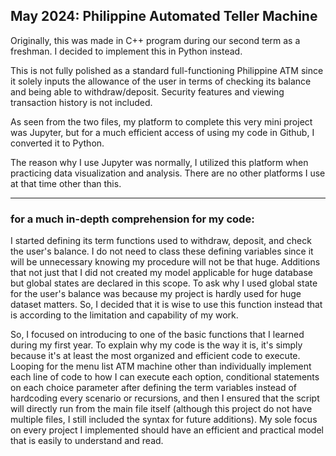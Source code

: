 ## May 2024: Philippine Automated Teller Machine

Originally, this was made in C++ program during our second term as a freshman. I decided to implement this in Python instead.

This is not fully polished as a standard full-functioning Philippine ATM since it solely inputs the allowance of the user in terms of checking its balance and being able to withdraw/deposit. Security features and viewing transaction history is not included.

As seen from the two files, my platform to complete this very mini project was Jupyter, but for a much efficient access of using my code in Github, I converted it to Python.

The reason why I use Jupyter was normally, I utilized this platform when practicing data visualization and analysis. There are no other platforms I use at that time other than this.

---

### for a much in-depth comprehension for my code:

I started defining its term functions used to withdraw, deposit, and check the user's balance. I do not need to class these defining variables since it will be unnecessary knowing my procedure will not be that huge. Additions that not just that I did not created my model applicable for huge database but global states are declared in this scope. To ask why I used global state for the user's balance was because my project is hardly used for huge dataset matters. So, I decided that it is wise to use this function instead that is according to the limitation and capability of my work.

So, I focused on introducing to one of the basic functions that I learned during my first year. To explain why my code is the way it is, it's simply because it's at least the most organized and efficient code to execute. Looping for the menu list ATM machine other than individually implement each line of code to how I can execute each option, conditional statements on each choice parameter after defining the term variables instead of hardcoding every scenario or recursions, and then I ensured that the script will directly run from the main file itself (although this project do not have multiple files, I still included the syntax for future additions). My sole focus on every project I implemented should have an efficient and practical model that is easily to understand and read.
